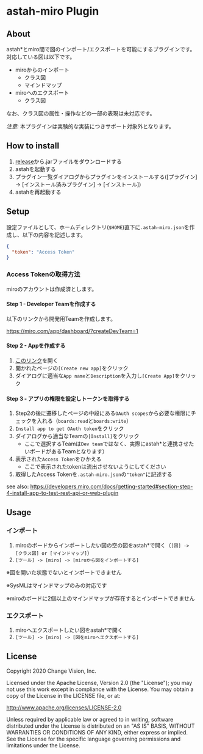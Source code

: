 # astah-miro Plugin
## About

astah*とmiro間で図のインポート/エクスポートを可能にするプラグインです。
対応している図は以下です。

- miroからのインポート
    - クラス図
    - マインドマップ
- miroへのエクスポート
    - クラス図
    
なお、クラス図の属性・操作などの一部の表現は未対応です。

*注意:* 本プラグインは実験的な実装につきサポート対象外となります。

## How to install

1. [release](https://github.com/ChangeVision/astah-miro-plugin/releases)から.jarファイルをダウンロードする
1. astahを起動する
1. プラグイン一覧ダイアログからプラグインをインストールする([プラグイン] -> [インストール済みプラグイン] -> [インストール])
1. astahを再起動する

## Setup

設定ファイルとして、ホームディレクトリ(`$HOME`)直下に`.astah-miro.json`を作成し、以下の内容を記述します。

```json
{
  "token": "Access Token"
}
```

### Access Tokenの取得方法
miroのアカウントは作成済とします。

#### Step 1 - Developer Teamを作成する

以下のリンクから開発用Teamを作成します。

https://miro.com/app/dashboard/?createDevTeam=1

#### Step 2 - Appを作成する

1. [このリンク](https://miro.com/app/settings/user-profile/apps)を開く
1. 開かれたページの`[Create new app]`をクリック
1. ダイアログに適当な`App name`と`Description`を入力し`[Create App]`をクリック


#### Step 3 - アプリの権限を設定しトークンを取得する

1. Step2の後に遷移したページの中段にある`OAuth scopes`から必要な権限にチェックを入れる（`boards:read`と`boards:write`）
1. `Install app to get OAuth token`をクリック
1. ダイアログから適当なTeamの`[Install]`をクリック
    - ここで選択するTeamは`Dev team`ではなく、実際にastah*と連携させたいボードがあるTeamとなります）
1. 表示された`Access Token`をひかえる
    - ここで表示されたtokenは流出させないようにしてください
1. 取得したAccess Tokenを`.astah-miro.json`の`"token"`に記述する

see also: https://developers.miro.com/docs/getting-started#section-step-4-install-app-to-test-rest-api-or-web-plugin

## Usage

### インポート

1. miroのボードからインポートしたい図の空の図をastah*で開く（`[図] -> [クラス図] or [マインドマップ]`）
1. `[ツール] -> [miro] -> [miroから図をインポートする]`

※図を開いた状態でないとインポートできません

※SysMLはマインドマップのみの対応です

※miroのボードに2個以上のマインドマップが存在するとインポートできません

### エクスポート

1. miroへエクスポートしたい図をastah*で開く
1. `[ツール] -> [miro] -> [図をmiroへエクスポートする]`


## License

Copyright 2020 Change Vision, Inc.

Licensed under the Apache License, Version 2.0 (the "License"); you may not use this work except in compliance with the License. You may obtain a copy of the License in the LICENSE file, or at:

http://www.apache.org/licenses/LICENSE-2.0

Unless required by applicable law or agreed to in writing, software distributed under the License is distributed on an "AS IS" BASIS, WITHOUT WARRANTIES OR CONDITIONS OF ANY KIND, either express or implied. See the License for the specific language governing permissions and limitations under the License.
